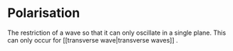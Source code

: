 # Polarisation
The restriction of a wave so that it can only oscillate in a single plane. This can only occur for [[transverse wave|transverse waves]] .
